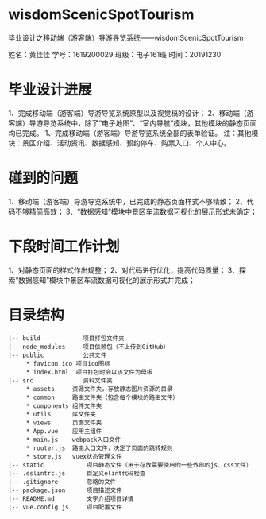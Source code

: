 # wisdomScenicSpotTourism
毕业设计之移动端（游客端）导游导览系统——wisdomScenicSpotTourism

姓名：黄佳佳
学号：1619200029
班级：电子161班
时间：20191230
# 毕业设计进展
1、完成移动端（游客端）导游导览系统原型以及视觉稿的设计；
2、移动端（游客端）导游导览系统中，除了“电子地图”、“室内导航”模块，其他模块的静态页面均已完成。
1、完成移动端（游客端）导游导览系统全部的表单验证。
注：其他模块：景区介绍、活动资讯、数据感知、预约停车、购票入口、个人中心。
# 碰到的问题
1、移动端（游客端）导游导览系统中，已完成的静态页面样式不够精致；
2、代码不够精简高效；
3、“数据感知”模块中景区车流数据可视化的展示形式未确定；
# 下段时间工作计划
1、对静态页面的样式作出规整；
2、对代码进行优化，提高代码质量；
3、探索“数据感知”模块中景区车流数据可视化的展示形式并完成；
# 目录结构
```
|-- build            项目打包文件夹
|-- node_modules     项目依赖包（不上传到GitHub）
|-- public           公共文件
     * favicon.ico 项目ico图标
     * index.html  项目打包时会以该文件为母板
|-- src              资料文件夹
     * assets     资源文件夹，存放静态图片资源的目录
     * common     路由文件夹（包含每个模块的路由文件）
     * components 组件文件夹
     * utils      库文件夹
     * views      页面文件夹
     * App.vue    应用主组件
     * main.js    webpack入口文件
     * router.js  路由入口文件，决定了页面的跳转规则
     * store.js   vuex状态管理文件
|-- static            项目静态文件（用于存放需要使用的一些外部的js、css文件）
|-- .eslintrc.js      自定义elint代码检查
|-- .gitignore        忽略的文件
|-- package.json      项目描述文件
|-- README.md         文字介绍项目详情
|-- vue.config.js     项目配置文件

